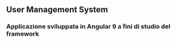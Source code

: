 ## User Management System

### Applicazione sviluppata in Angular 9 a fini di studio del framework 

